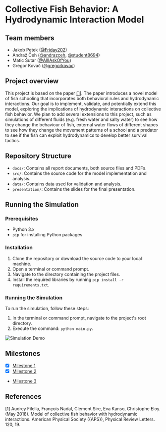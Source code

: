 # Collective Fish Behavior: A Hydrodynamic Interaction Model

## Team members
- Jakob Petek ([@Friday202](https://github.com/Friday202))
- Andraž Čeh ([@andrazceh](https://github.com/andrazceh), [@student8694](https://github.com/andrazceh))
- Matic Šutar ([@AllIAskOfYou](https://github.com/AllIAskOfYou))
- Gregor Kovač ([@gregorkovac](https://github.com/gregorkovac))

## Project overview
This project is based on the paper [[1]](#1). The paper introduces a novel model of fish schooling that incorporates both behavioral rules and hydrodynamic interactions. Our goal is to implement, validate, and potentially extend this model, exploring the implications of hydrodynamic interactions on collective fish behavior. We plan to add several extensions to this project, such as simulations of different fluids (e.g. fresh water and salty water) to see how they change the behaviour of fish, external water flows of different shapes to see how they change the movement patterns of a school and a predator to see if the fish can exploit hydrodynamics to develop better survival tactics.

## Repository Structure
- `docs/`: Contains all report documents, both source files and PDFs.
- `src/`: Contains the source code for the model implementation and analysis.
- `data/`: Contains data used for validation and analysis.
- `presentation/`: Contains the slides for the final presentation.

## Running the Simulation
### Prerequisites
- Python 3.x
- `pip` for installing Python packages

### Installation
1. Clone the repository or download the source code to your local machine.
2. Open a terminal or command prompt.
3. Navigate to the directory containing the project files.
4. Install the required libraries by running `pip install -r requirements.txt`.

### Running the Simulation
To run the simulation, follow these steps:
1. In the terminal or command prompt, navigate to the project's root directory.
2. Execute the command: `python main.py`.


![Simulation Demo](https://github.com/gregorkovac/collective-fish-behaviour/blob/master/simulation.gif)


## Milestones
- [x] [Milestone 1](https://github.com/gregorkovac/collective-fish-behaviour/milestone/1) 
- [x] [Milestone 2](https://github.com/gregorkovac/collective-fish-behaviour/milestone/2) 
- [Milestone 3](https://github.com/gregorkovac/collective-fish-behaviour/milestone/3) 

## References
<a id="1">[1]</a> 
Audrey Filella, François Nadal, Clément Sire, Eva Kanso, Christophe Eloy. (May 2018).
Model of collective fish behavior with hydrodynamic interactions.
American Physical Society ({APS}), Physical Review Letters. 120, 19.
